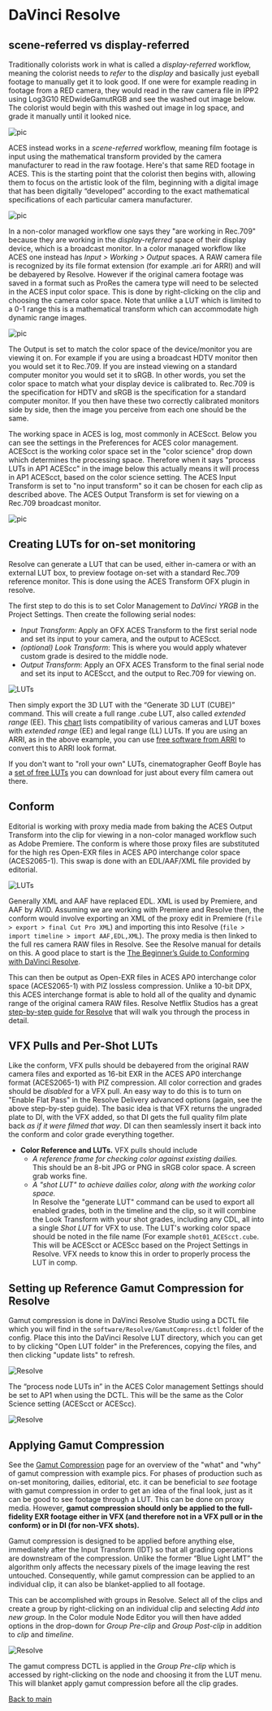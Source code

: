 # DaVinci Resolve

## scene-referred vs display-referred 

Traditionally colorists work in what is called a *display-referred* workflow, meaning the colorist needs to *refer* to the *display* and basically just eyeball footage to manually get it to look good. If one were for example reading in footage from a RED camera, they would read in the raw camera file in IPP2 using Log3G10 REDwideGamutRGB and see the washed out image below. The colorist would begin with this washed out image in log space, and grade it manually until it looked nice.

![pic](img/Resolve10.png)

ACES instead works in a *scene-referred* workflow, meaning film footage is input using the mathematical transform provided by the camera manufacturer to read in the raw footage. Here's that same RED footage in ACES. This is the starting point that the colorist then begins with, allowing them to focus on the artistic look of the film, beginning with a digital image that has been digitally “developed” according to the exact mathematical specifications of each particular camera manufacturer. 

![pic](img/Resolve11.png)

In a non-color managed workflow one says they "are working in Rec.709" because they are working in the *display-referred* space of their display device, which is a broadcast monitor. In a color managed workflow like ACES one instead has *Input > Working > Output* spaces. A RAW camera file is recognized by its file format extension (for example .ari for ARRI) and will be debayered by Resolve. However if the original camera footage was saved in a format such as ProRes the camera type will need to be selected in the ACES input color space. This is done by right-clicking on the clip and choosing the camera color space. Note that unlike a LUT which is limited to a 0-1 range this is a mathematical transform which can accommodate high dynamic range images.

![pic](img/Resolve7.jpg)

The Output is set to match the color space of the device/monitor you are viewing it on. For example if you are using a broadcast HDTV monitor then you would set it to Rec.709. If you are instead viewing on a standard computer monitor you would set it to sRGB. In other words, you set the color space to match what your display device is calibrated to. Rec.709 is the specification for HDTV and sRGB is the specification for a standard computer monitor. If you then have these two correctly calibrated monitors side by side, then the image you perceive from each one should be the same.

The working space in ACES is log, most commonly in ACEScct. Below you can see the settings in the Preferences for ACES color management. ACEScct is the working color space set in the "color science" drop down which determines the processing space. Therefore when it says "process LUTs in AP1 ACEScc" in the image below this actually means it will process in AP1 ACEScct, based on the color science setting. The ACES Input Transform is set to "no input transform" so it can be chosen for each clip as described above. The ACES Output Transform is set for viewing on a Rec.709 broadcast monitor.

![pic](img/Resolve4.jpg)



## Creating LUTs for on-set monitoring

Resolve can generate a LUT that can be used, either in-camera or with an external LUT box, to preview footage on-set with a standard Rec.709 reference monitor. This is done using the ACES Transform OFX plugin in resolve. 

The first step to do this is to set Color Management to *DaVinci YRGB* in the Project Settings. Then create the following serial nodes:

- *Input Transform*: Apply an OFX ACES Transform to the first serial node and set its input to your camera, and the output to ACEScct. 
- *(optional) Look Transform*: This is where you would apply whatever custom grade is desired to the middle node. 
- *Output Transform*: Apply an OFX ACES Transform to the final serial node and set its input to ACEScct, and the output to Rec.709 for viewing on.

![LUTs](img/Resolve13.png)

Then simply export the 3D LUT with the “Generate 3D LUT (CUBE)” command. This will create a full range .cube LUT, also called *extended range* (EE). This [chart](http://www.antlerpost.com/downloads/LUT_ranges.pdf) lists compatibility of various cameras and LUT boxes with *extended range* (EE) and legal range (LL) LUTs. If you are using an ARRI, as in the above example, you can use [free software from ARRI](https://www.arri.com/en/learn-help/learn-help-camera-system/tools/arri-look-creator) to convert this to ARRI look format.

If you don't want to "roll your own" LUTs, cinematographer Geoff Boyle has a [set of free LUTs](https://community.acescentral.com/t/luts-that-emulate-the-aces-workflow/1334/21) you can download for just about every film camera out there.

## Conform

Editorial is working with proxy media made from baking the ACES Output Transform into the clip for viewing in a non-color managed workflow such as Adobe Premiere. The conform is where those proxy files are substituted for the high res Open-EXR files in ACES AP0 interchange color space (ACES2065-1). This swap is done with an EDL/AAF/XML file provided by editorial. 

![LUTs](img/pipeline.jpg)

Generally XML and AAF have replaced EDL. XML is used by Premiere, and AAF by AVID. Assuming we are working with Premiere and Resolve then, the conform would involve exporting an XML of the proxy edit in Premiere (```file > export > final Cut Pro XML```) and importing this into Resolve (```file > import timeline > import AAF,EDL,XML```). The proxy media is then linked to the full res camera RAW files in Resolve. See the Resolve manual for details on this. A good place to start is the [The Beginner’s Guide to Conforming with DaVinci Resolve](https://blog.frame.io/2019/03/29/conforming-with-resolve/?__cf_chl_jschl_tk__=pmd_UNFRGgnL4qFI66TSmGJ_YszygW4jy2EaeIb0GSYfGKg-1633042554-0-gqNtZGzNAfujcnBszQdR).

This can then be output as Open-EXR files in ACES AP0 interchange color space (ACES2065-1) with PIZ lossless compression. Unlike a 10-bit DPX, this ACES interchange format is able to hold all of the quality and dynamic range of the original camera RAW files. Resolve Netflix Studios has a great [step-by-step guide for Resolve](https://partnerhelp.netflixstudios.com/hc/en-us/articles/360002088888-Color-Managed-Workflow-in-Resolve-ACES-) that will walk you through the process in detail.  



## VFX Pulls and Per-Shot LUTs

Like the conform, VFX pulls should be debayered from the original RAW camera files and exported as 16-bit EXR in the ACES AP0 interchange format (ACES2065-1) with PIZ compression. All color correction and grades should be *disabled* for a VFX pull. An easy way to do this is to turn on "Enable Flat Pass" in the Resolve Delivery advanced options (again, see the above step-by-step guide). The basic idea is that VFX returns the ungraded plate to DI, with the VFX added, so that DI gets the full quality film plate back *as if it were filmed that way*. DI can then seamlessly insert it back into the conform and color grade everything together.

- **Color Reference and LUTs.** VFX pulls should include 
  - *A reference frame for checking color against existing dailies.* <br>This should be an 8-bit JPG or PNG in sRGB color space. A screen grab works fine.
  - *A "shot LUT" to achieve dailies color, along with the working color space.* <br>In Resolve the "generate LUT" command can be used to export all enabled grades, both in the timeline and the clip, so it will combine the Look Transform with your shot grades, including any CDL, all into a single *Shot LUT* for VFX to use. The LUT's working color space should be noted in the file name (For example ````shot01_ACEScct.cube````. This will be ACEScct or ACEScc based on the Project Settings in Resolve. VFX needs to know this in order to properly process the LUT in comp. 


## Setting up Reference Gamut Compression for Resolve

Gamut compression is done in DaVinci Resolve Studio using a DCTL file which you will find in the ````software/Resolve/GamutCompress.dctl```` folder of the config. Place this into the DaVinci Resolve LUT directory, which you can get to by clicking "Open LUT folder" in the Preferences, copying the files, and then clicking "update lists" to refresh. 

![Resolve](img/Resolve2.jpg)

The “process node LUTs in” in the ACES Color management Settings should be set to AP1 when using the DCTL. This will be the same as the Color Science setting  (ACEScct or ACEScc). 

![Resolve](img/Resolve3.jpg)

## Applying Gamut Compression

See the [Gamut Compression](gamut.md) page for an overview of the "what" and "why" of gamut compression with example pics. For phases of production such as on-set monitoring, dailies, editorial, etc. it can be beneficial to *see* footage with gamut compression in order to get an idea of the final look, just as it can be good to see footage through a LUT. This can be done on proxy media. However, **gamut compression should only be applied to the full-fidelity EXR footage either in VFX (and therefore not in a VFX pull or in the conform) or in DI (for non-VFX shots).** 

Gamut compression is designed to be applied before anything else, immediately after the Input Transform (IDT) so that all grading operations are downstream of the compression. Unlike the former “Blue Light LMT” the algorithm only affects the necessary pixels of the image leaving the rest untouched. Consequently, while gamut compression can be applied to an individual clip, it can also be blanket-applied to all footage. 

This can be accomplished with groups in Resolve. Select all of the clips and create a group by right-clicking on an individual clip and selecting *Add into new group.*  In the Color module Node Editor you will then have added options in the drop-down for *Group Pre-clip* and  *Group Post-clip* in addition to *clip* and *timeline*.

![Resolve](img/Resolve6.jpg)

The gamut compress DCTL is applied in the *Group Pre-clip* which is accessed by right-clicking on the node and choosing it from the LUT menu. This will blanket apply gamut compression before all the clip grades.



[Back to main](../StdX_ACES)
